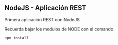 ## NodeJS - Aplicación REST

Primera aplicación REST con NodeJS

Recuerda bajar los modulos de NODE con el comando
```
npm install
```